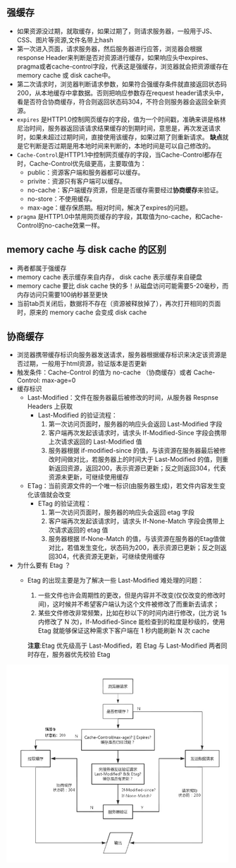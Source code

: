 ## 强缓存
- 如果资源没过期，就取缓存，如果过期了，则请求服务器，一般用于JS、CSS、图片等资源,文件名带上hash
- 第一次进入页面，请求服务器，然后服务器进行应答，浏览器会根据response Header来判断是否对资源进行缓存，如果响应头中expires、pragma或者cache-control字段，代表这是强缓存，浏览器就会把资源缓存在memory cache 或 disk cache中。
- 第二次请求时，浏览器判断请求参数，如果符合强缓存条件就直接返回状态码200，从本地缓存中拿数据。否则把响应参数存在request header请求头中，看是否符合协商缓存，符合则返回状态码304，不符合则服务器会返回全新资源。
- `expires` 是HTTP1.0控制网页缓存的字段，值为一个时间戳，准确来讲是格林尼治时间，服务器返回该请求结果缓存的到期时间，意思是，再次发送请求时，如果未超过过期时间，直接使用该缓存，如果过期了则重新请求。
**缺点**就是它判断是否过期是用本地时间来判断的，本地时间是可以自己修改的。
- `Cache-Control`是HTTP1.1中控制网页缓存的字段，当Cache-Control都存在时，Cache-Control优先级更高，主要取值为：
  - public：资源客户端和服务器都可以缓存。
  - privite：资源只有客户端可以缓存。
  - no-cache：客户端缓存资源，但是是否缓存需要经过**协商缓存**来验证。
  - no-store：不使用缓存。
  - max-age：缓存保质期。相对时间，解决了expires的问题。
- `pragma` 是HTTP1.0中禁用网页缓存的字段，其取值为no-cache，和Cache-Control的no-cache效果一样。


## memory cache 与 disk cache 的区别
- 两者都属于强缓存
- memory cache 表示缓存来自内存， disk cache 表示缓存来自硬盘
- memory cache 要比 disk cache 快的多！从磁盘访问可能需要5-20毫秒，而内存访问只需要100纳秒甚至更快
- 当前tab页关闭后，数据将不存在（资源被释放掉了），再次打开相同的页面时，原来的 memory cache 会变成 disk cache

## 协商缓存
- 浏览器携带缓存标识向服务器发送请求，服务器根据缓存标识来决定该资源是否过期，一般用于html资源，验证版本是否更新
- 触发条件：Cache-Control 的值为 no-cache （协商缓存）或者 Cache-Control: max-age=0
- 缓存标识
  - Last-Modified：文件在服务器最后被修改的时间，从服务器 Respnse Headers 上获取
    - Last-Modified 的验证流程：
      1. 第一次访问页面时，服务器的响应头会返回 Last-Modified 字段
      2. 客户端再次发起该请求时，请求头 If-Modified-Since 字段会携带上次请求返回的 Last-Modified 值
      3. 服务器根据 if-modified-since 的值，与该资源在服务器最后被修改时间做对比，若服务器上的时间大于 Last-Modified 的值，则重新返回资源，返回200，表示资源已更新；反之则返回304，代表资源未更新，可继续使用缓存
  - ETag：当前资源文件的一个唯一标识(由服务器生成)，若文件内容发生变化该值就会改变
    - ETag 的验证流程：
      1. 第一次访问页面时，服务器的响应头会返回 etag 字段
      2. 客户端再次发起该请求时，请求头 If-None-Match 字段会携带上次请求返回的 etag 值
      3. 服务器根据 If-None-Match 的值，与该资源在服务器的Etag值做对比，若值发生变化，状态码为200，表示资源已更新；反之则返回304，代表资源无更新，可继续使用缓存
- 为什么要有 Etag ？
  - Etag 的出现主要是为了解决一些 Last-Modified 难处理的问题：
    1. 一些文件也许会周期性的更改，但是内容并不改变(仅仅改变的修改时间)，这时候并不希望客户端认为这个文件被修改了而重新去请求；
    2. 某些文件修改非常频繁，比如在秒以下的时间内进行修改，(比方说 1s 内修改了 N 次)，If-Modified-Since 能检查到的粒度是秒级的，使用 Etag 就能够保证这种需求下客户端在 1 秒内能刷新 N 次 cache
   
    **注意**:Etag 优先级高于 Last-Modified，若 Etag 与 Last-Modified 两者同时存在，服务器优先校验 Etag

![浏览器缓存](./%E6%B5%8F%E8%A7%88%E5%99%A8%E7%BC%93%E5%AD%98.jpg)